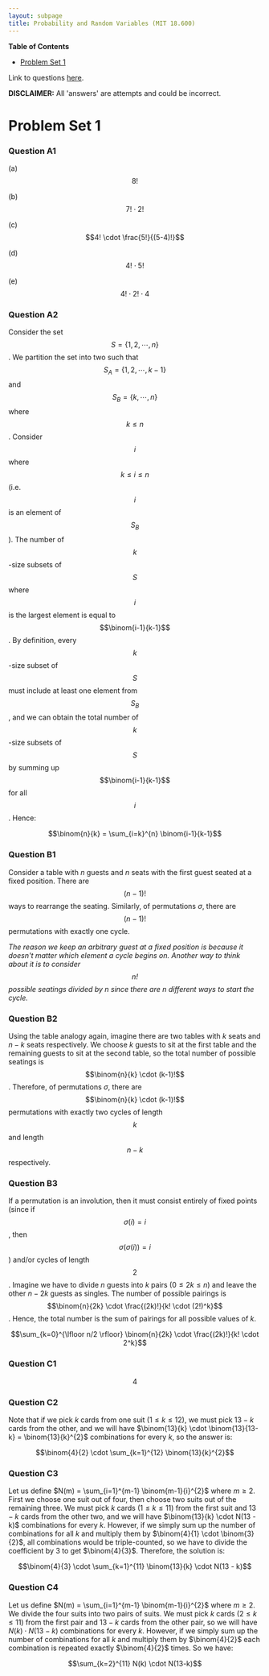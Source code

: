 ```yaml
---
layout: subpage
title: Probability and Random Variables (MIT 18.600)
---
```

**Table of Contents**
- [Problem Set 1](#problem-set-1)

Link to questions [here](https://ocw.mit.edu/courses/mathematics/18-600-probability-and-random-variables-fall-2019/assignments/).

**DISCLAIMER:** All 'answers' are attempts and could be incorrect.

# Problem Set 1
### Question A1
(a) $$8!$$

(b) $$7! \cdot 2!$$

(c) $$4! \cdot \frac{5!}{(5-4)!}$$

(d) $$4! \cdot 5!$$

(e) $$4! \cdot 2! \cdot 4$$

### Question A2
Consider the set $$S = \{1, 2, \cdots, n\}$$. We partition the set into two such that $$S{_A} = \{1, 2, \cdots, k-1\}$$ and $$S{_B} = \{k, \cdots, n\}$$ where $$k \leq n$$. Consider $$i$$ where $$k \leq i \leq n$$ (i.e. $$i$$ is an element of $$S{_B}$$). The number of $$k$$-size subsets of $$S$$ where $$i$$ is the largest element is equal to $$\binom{i-1}{k-1}$$. By definition, every $$k$$-size subset of $$S$$ must include at least one element from $$S{_B}$$, and we can obtain the total number of $$k$$-size subsets of $$S$$ by summing up $$\binom{i-1}{k-1}$$ for all $$i$$. Hence:

$$\binom{n}{k} = \sum_{i=k}^{n} \binom{i-1}{k-1}$$

### Question B1
Consider a table with $n$ guests and $n$ seats with the first guest seated at a fixed position. There are $$(n-1)!$$ ways to rearrange the seating. Similarly, of permutations $\sigma$, there are $$(n-1)!$$ permutations with exactly one cycle.

*The reason we keep an arbitrary guest at a fixed position is because it doesn't matter which element a cycle begins on. Another way to think about it is to consider $$n!$$ possible seatings divided by $n$ since there are $n$ different ways to start the cycle.*

### Question B2
Using the table analogy again, imagine there are two tables with $k$ seats and $n-k$ seats respectively. We choose $k$ guests to sit at the first table and the remaining guests to sit at the second table, so the total number of possible seatings is $$\binom{n}{k} \cdot (k-1)!$$. Therefore, of permutations $\sigma$, there are $$\binom{n}{k} \cdot (k-1)!$$ permutations with exactly two cycles of length $$k$$ and length $$n-k$$ respectively.

### Question B3
If a permutation is an involution, then it must consist entirely of fixed points (since if $$\sigma(i) = i$$, then $$\sigma(\sigma(i)) = i$$) and/or cycles of length $$2$$. Imagine we have to divide $n$ guests into $k$ pairs ($0 \leq 2k \leq n$) and leave the other $n - 2k$ guests as singles. The number of possible pairings is $$\binom{n}{2k} \cdot \frac{(2k)!}{k! \cdot (2!)^k}$$. Hence, the total number is the sum of pairings for all possible values of $k$.

$$\sum_{k=0}^{\lfloor n/2 \rfloor} \binom{n}{2k} \cdot \frac{(2k)!}{k! \cdot 2^k}$$

### Question C1
$$4$$

### Question C2
Note that if we pick $k$ cards from one suit ($1 \leq k \leq 12$), we must pick $13 - k$ cards from the other, and we will have $\binom{13}{k} \cdot \binom{13}{13-k} = \binom{13}{k}^{2}$ combinations for every $k$, so the answer is:

$$\binom{4}{2} \cdot \sum_{k=1}^{12} \binom{13}{k}^{2}$$

### Question C3

Let us define $N(m) = \sum_{i=1}^{m-1} \binom{m-1}{i}^{2}$ where $m \geq 2$. First we choose one suit out of four, then choose two suits out of the remaining three. We must pick $k$ cards ($1 \leq k \leq 11$) from the first suit and $13 - k$ cards from the other two, and we will have $\binom{13}{k} \cdot N(13 - k)$ combinations for every $k$. However, if we simply sum up the number of combinations for all $k$ and multiply them by $\binom{4}{1} \cdot \binom{3}{2}$, all combinations would be triple-counted, so we have to divide the coefficient by $3$ to get $\binom{4}{3}$. Therefore, the solution is:

$$\binom{4}{3} \cdot \sum_{k=1}^{11} \binom{13}{k} \cdot N(13 - k)$$

### Question C4

Let us define $N(m) = \sum_{i=1}^{m-1} \binom{m-1}{i}^{2}$ where $m \geq 2$. We divide the four suits into two pairs of suits. We must pick $k$ cards ($2 \leq k \leq 11$) from the first pair and $13 - k$ cards from the other pair, so we will have $N(k) \cdot N(13-k)$ combinations for every $k$. However, if we simply sum up the number of combinations for all $k$ and multiply them by $\binom{4}{2}$ each combination is repeated exactly $\binom{4}{2}$ times. So we have:

$$\sum_{k=2}^{11} N(k) \cdot N(13-k)$$

